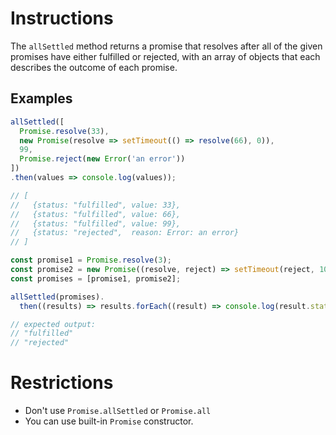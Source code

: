 # Instructions

The `allSettled` method returns a promise that resolves after all of the given promises have either fulfilled or rejected, with an array of objects that each describes the outcome of each promise.

## Examples 

```js
allSettled([
  Promise.resolve(33),
  new Promise(resolve => setTimeout(() => resolve(66), 0)),
  99,
  Promise.reject(new Error('an error'))
])
.then(values => console.log(values));

// [
//   {status: "fulfilled", value: 33},
//   {status: "fulfilled", value: 66},
//   {status: "fulfilled", value: 99},
//   {status: "rejected",  reason: Error: an error}
// ]
```

```js
const promise1 = Promise.resolve(3);
const promise2 = new Promise((resolve, reject) => setTimeout(reject, 100, 'foo'));
const promises = [promise1, promise2];

allSettled(promises).
  then((results) => results.forEach((result) => console.log(result.status)));

// expected output:
// "fulfilled"
// "rejected"

```

# Restrictions
- Don't use `Promise.allSettled` or `Promise.all`
- You can use built-in `Promise` constructor.